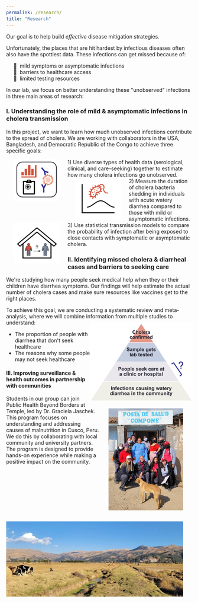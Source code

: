 ```yaml
---
permalink: /research/
title: "Research"
---
```


Our goal is to help build *effective* disease mitigation strategies.

Unfortunately, the places that are hit hardest by infectious diseases often also have the spottiest data. These infections can get missed because of:

     :toilet:  mild symptoms or asymptomatic infections <br/>
     :hospital:  barriers to healthcare access <br/>
     🧪  limited testing resources <br/>

In our lab, we focus on better understanding these "unobserved" infections in three main areas of research:

### I. Understanding the role of mild & asymptomatic infections in cholera transmission
 
In this project, we want to learn how much unobserved infections contribute to the spread of cholera. We are working with collaborators in the USA, Bangladesh, and Democratic Republic of the Congo to achieve three specific goals:

<img src="/assets/images/health_data.png" width="25%" align="left" hspace="20">
1) Use diverse types of health data (serological, clinical, and care-seeking) together to estimate how many cholera infections go unobserved.<br/>

<img src="/assets/images/cholera_shedding.png" width="25%" align="left" hspace="20">
2) Measure the duration of cholera bacteria shedding in individuals with acute watery diarrhea compared to those with mild or asymptomatic infections.

<img src="/assets/images/hh_transmission.png" width="25%" align="left" hspace="20">
3) Use statistical transmission models to compare the probability of infection after being exposed to close contacts with symptomatic or asymptomatic cholera. 

### II. Identifying missed cholera & diarrheal cases and barriers to seeking care

We're studying how many people seek medical help when they or their children have diarrhea symptoms. Our findings will help estimate the actual number of cholera cases and make sure resources like vaccines get to the right places.

To achieve this goal, we are conducting a systematic review and meta-analysis, where we will combine information from multiple studies to understand:
<img src="/assets/images/cholera_surveillance.png" width="55%" align="right" vspace="10">

- The proportion of people with diarrhea that don't seek healthcare <br>
- The reasons why some people may not seek healthcare

#### III. Improving surveillance & health outcomes in partnership with communities

<img src="/assets/images/PHBB_grupo.jpg" width="40%" align="right" hspace="25" vspace="10">
Students in our group can join Public Health Beyond Borders at Temple, led by Dr. Graciela Jaschek. This program focuses on understanding and addressing causes of malnutrition in Cusco, Peru. We do this by collaborating with local community and university partners. The program is designed to provide hands-on experience while making a positive impact on the community.
<img src="/assets/images/PHBB_granja.jpg" width="95%" align="left" vspace="20">
